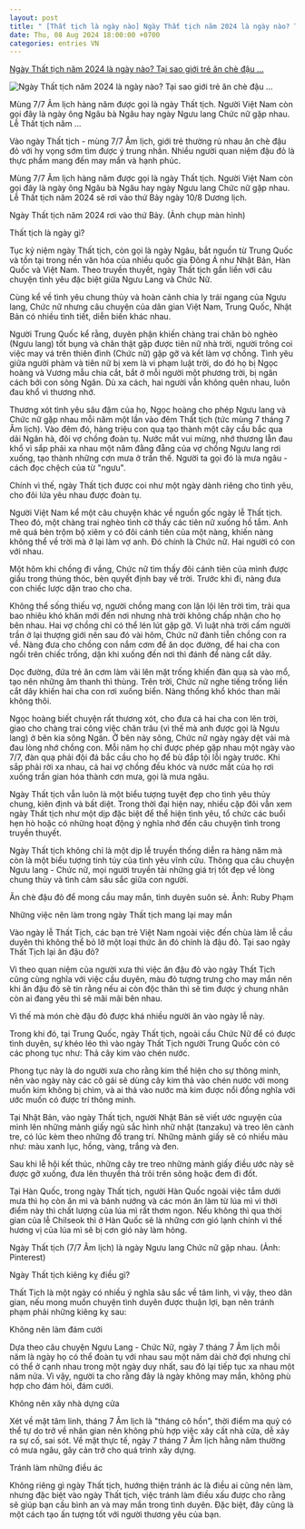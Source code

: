 ```yaml
---
layout: post
title: " [Thất tịch là ngày nào] Ngày Thất tịch năm 2024 là ngày nào? Tại sao giới trẻ ăn chè đậu ..."
date: Thu, 08 Aug 2024 18:00:00 +0700
categories: entries VN
---
```

[Ngày Thất tịch năm 2024 là ngày nào? Tại sao giới trẻ ăn chè đậu ...](https://moitruong.net.vn/ngay-that-tich-nam-2024-la-ngay-nao-tai-sao-gioi-tre-an-che-dau-do-trong-ngay-nay-76218.html)

![Ngày Thất tịch năm 2024 là ngày nào? Tại sao giới trẻ ăn chè đậu ...](https://mtcs.1cdn.vn/thumbs/600x315/2024/08/08/that-tich.jpg)

Mùng 7/7 Âm lịch hàng năm được gọi là ngày Thất tịch. Người Việt Nam còn gọi đây là ngày ông Ngâu bà Ngâu hay ngày Ngưu lang Chức nữ gặp nhau. Lễ Thất tịch năm ...

Vào ngày Thất tịch - mùng 7/7 Âm lịch, giới trẻ thường rủ nhau ăn chè đậu đỏ với hy vọng sớm tìm được ý trung nhân. Nhiều người quan niệm đậu đỏ là thực phẩm mang đến may mắn và hạnh phúc.

Mùng 7/7 Âm lịch hàng năm được gọi là ngày Thất tịch. Người Việt Nam còn gọi đây là ngày ông Ngâu bà Ngâu hay ngày Ngưu lang Chức nữ gặp nhau. Lễ Thất tịch năm 2024 sẽ rơi vào thứ Bảy ngày 10/8 Dương lịch.



Ngày Thất tịch năm 2024 rơi vào thứ Bảy. (Ảnh chụp màn hình)

Thất tịch là ngày gì?

Tục kỷ niệm ngày Thất tịch, còn gọi là ngày Ngâu, bắt nguồn từ Trung Quốc và tồn tại trong nền văn hóa của nhiều quốc gia Đông Á như Nhật Bản, Hàn Quốc và Việt Nam. Theo truyền thuyết, ngày Thất tịch gắn liền với câu chuyện tình yêu đặc biệt giữa Ngưu Lang và Chức Nữ.



Cùng kể về tình yêu chung thủy và hoàn cảnh chia ly trái ngang của Ngưu lang, Chức nữ nhưng câu chuyện của dân gian Việt Nam, Trung Quốc, Nhật Bản có nhiều tình tiết, diễn biến khác nhau.



Người Trung Quốc kể rằng, duyên phận khiến chàng trai chăn bò nghèo (Ngưu lang) tốt bụng và chân thật gặp được tiên nữ nhà trời, người trông coi việc may vá trên thiên đình (Chức nữ) gặp gỡ và kết làm vợ chồng. Tình yêu giữa người phàm và tiên nữ bị xem là vi phạm luật trời, do đó họ bị Ngọc hoàng và Vương mẫu chia cắt, bắt ở mỗi người một phương trời, bị ngăn cách bởi con sông Ngân. Dù xa cách, hai người vẫn không quên nhau, luôn đau khổ vì thương nhớ.



Thương xót tình yêu sâu đậm của họ, Ngọc hoàng cho phép Ngưu lang và Chức nữ gặp nhau mỗi năm một lần vào đêm Thất tịch (tức mùng 7 tháng 7 Âm lịch). Vào đêm đó, hàng triệu con quạ tạo thành một cây cầu bắc qua dải Ngân hà, đôi vợ chồng đoàn tụ. Nước mắt vui mừng, nhớ thương lẫn đau khổ vì sắp phải xa nhau một năm đằng đẵng của vợ chồng Ngưu lang rơi xuống, tạo thành những cơn mưa ở trần thế. Người ta gọi đó là mưa ngâu - cách đọc chệch của từ "ngưu".



Chính vì thế, ngày Thất tịch được coi như một ngày dành riêng cho tình yêu, cho đôi lứa yêu nhau được đoàn tụ.

Người Việt Nam kể một câu chuyện khác về nguồn gốc ngày lễ Thất tịch. Theo đó, một chàng trai nghèo tình cờ thấy các tiên nữ xuống hồ tắm. Anh mê quá bèn trộm bộ xiêm y có đôi cánh tiên của một nàng, khiến nàng không thể về trời mà ở lại làm vợ anh. Đó chính là Chức nữ. Hai người có con với nhau.



Một hôm khi chồng đi vắng, Chức nữ tìm thấy đôi cánh tiên của mình được giấu trong thúng thóc, bèn quyết định bay về trời. Trước khi đi, nàng đưa con chiếc lược dặn trao cho cha.



Không thể sống thiếu vợ, người chồng mang con lặn lội lên trời tìm, trải qua bao nhiêu khó khăn mới đến nơi nhưng nhà trời không chấp nhận cho họ bên nhau. Hai vợ chồng chỉ có thể lén lút gặp gỡ. Vì luật nhà trời cấm người trần ở lại thượng giới nên sau đó vài hôm, Chức nữ đành tiễn chồng con ra về. Nàng đưa cho chồng con nắm cơm để ăn dọc đường, để hai cha con ngồi trên chiếc trống, dặn khi xuống đến nơi thì đánh để nàng cắt dây.



Dọc đường, đứa trẻ ăn cơm làm vãi lên mặt trống khiến đàn quạ sà vào mổ, tạo nên những âm thanh thì thùng. Trên trời, Chức nữ nghe tiếng trống liền cắt dây khiến hai cha con rơi xuống biển. Nàng thống khổ khóc than mãi không thôi.



Ngọc hoàng biết chuyện rất thương xót, cho đưa cả hai cha con lên trời, giao cho chàng trai công việc chăn trâu (vì thế mà anh được gọi là Ngưu lang) ở bên kia sông Ngân. Ở bên này sông, Chức nữ ngày ngày dệt vải mà đau lòng nhớ chồng con. Mỗi năm họ chỉ được phép gặp nhau một ngày vào 7/7, đàn quạ phải đội đá bắc cầu cho họ để bù đắp tội lỗi ngày trước. Khi sắp phải rời xa nhau, cả hai vợ chồng đều khóc và nước mắt của họ rơi xuống trần gian hóa thành cơn mưa, gọi là mưa ngâu.



Ngày Thất tịch vẫn luôn là một biểu tượng tuyệt đẹp cho tình yêu thủy chung, kiên định và bất diệt. Trong thời đại hiện nay, nhiều cặp đôi vẫn xem ngày Thất tịch như một dịp đặc biệt để thể hiện tình yêu, tổ chức các buổi hẹn hò hoặc có những hoạt động ý nghĩa nhớ đến câu chuyện tình trong truyền thuyết.



Ngày Thất tịch không chỉ là một dịp lễ truyền thống diễn ra hàng năm mà còn là một biểu tượng tinh túy của tình yêu vĩnh cửu. Thông qua câu chuyện Ngưu lang - Chức nữ, mọi người truyền tải những giá trị tốt đẹp về lòng chung thủy và tình cảm sâu sắc giữa con người.

Ăn chè đậu đỏ để mong cầu may mắn, tình duyên suôn sẻ. Ảnh: Ruby Phạm

Những việc nên làm trong ngày Thất tịch mang lại may mắn

Vào ngày lễ Thất Tịch, các bạn trẻ Việt Nam ngoài việc đến chùa làm lễ cầu duyên thì không thể bỏ lỡ một loại thức ăn đó chính là đậu đỏ. Tại sao ngày Thất Tịch lại ăn đậu đỏ?



Vì theo quan niệm của người xưa thì việc ăn đậu đỏ vào ngày Thất Tịch cũng cùng nghĩa với việc cầu duyên, màu đỏ tượng trưng cho may mắn nên khi ăn đậu đỏ sẽ tin rằng nếu ai còn độc thân thì sẽ tìm được ý chung nhân còn ai đang yêu thì sẽ mãi mãi bên nhau.



Vì thế mà món chè đậu đỏ được khá nhiều người ăn vào ngày lễ này.

Trong khi đó, tại Trung Quốc, ngày Thất tịch, ngoài cầu Chức Nữ để có được tình duyên, sự khéo léo thì vào ngày Thất Tịch người Trung Quốc còn có các phong tục như: Thả cây kim vào chén nước.



Phong tục này là do người xưa cho rằng kim thể hiện cho sự thông minh, nên vào ngày này các cô gái sẽ dùng cây kim thả vào chén nước với mong muốn kim không bị chìm, và ai thả vào nước mà kim được nổi đồng nghĩa với ước muốn có được trí thông minh.



Tại Nhật Bản, vào ngày Thất tịch, người Nhật Bản sẽ viết ước nguyện của mình lên những mảnh giấy ngũ sắc hình nhữ nhật (tanzaku) và treo lên cành tre, có lúc kèm theo những đồ trang trí. Những mảnh giấy sẽ có nhiều màu như: màu xanh lục, hồng, vàng, trắng và đen.



Sau khi lễ hội kết thúc, những cây tre treo những mảnh giấy điều ước này sẽ được gỡ xuống, đưa lên thuyền thả trôi trên sông hoặc đem đi đốt.



Tại Hàn Quốc, trong ngày Thất tịch, người Hàn Quốc ngoài việc tắm dưới mưa thì họ còn ăn mì và bánh nướng và các món ăn làm từ lúa mì vì thời điểm này thì chất lượng của lúa mì rất thơm ngon. Nếu không thì qua thời gian của lễ Chilseok thì ở Hàn Quốc sẽ là những cơn gió lạnh chính vì thế hương vị của lúa mì sẽ bị cơn gió này làm hỏng.

Ngày Thất tịch (7/7 Âm lịch) là ngày Ngưu lang Chức nữ gặp nhau. (Ảnh: Pinterest)

Ngày Thất tịch kiêng kỵ điều gì?

Thất Tịch là một ngày có nhiều ý nghĩa sâu sắc về tâm linh, vì vậy, theo dân gian, nếu mong muốn chuyện tình duyên được thuận lợi, bạn nên tránh phạm phải những kiêng kỵ sau:



Không nên làm đám cưới

Dựa theo câu chuyện Ngưu Lang - Chức Nữ, ngày 7 tháng 7 Âm lịch mỗi năm là ngày họ có thể đoàn tụ với nhau sau một năm dài chờ đợi nhưng chỉ có thể ở cạnh nhau trong một ngày duy nhất, sau đó lại tiếp tục xa nhau một năm nửa. Vì vậy, người ta cho rằng đây là ngày không may mắn, không phù hợp cho đám hỏi, đám cưới.



Không nên xây nhà dựng cửa

Xét về mặt tâm linh, tháng 7 Âm lịch là "tháng cô hồn", thời điểm ma quỷ có thể tự do trở về nhân gian nên không phù hợp việc xây cất nhà cửa, dễ xảy ra sự cố, sai sót. Về mặt thực tế, ngày 7 tháng 7 Âm lịch hằng năm thường có mưa ngâu, gây cản trở cho quá trình xây dựng.



Tránh làm những điều ác

Không riêng gì ngày Thất tịch, hướng thiện tránh ác là điều ai cũng nên làm, nhưng đặc biệt vào ngày Thất tịch, việc tránh làm điều xấu được cho rằng sẽ giúp bạn cầu bình an và may mắn trong tình duyên. Đặc biệt, đây cũng là một cách tạo ấn tượng tốt với người thương yêu của bạn.

